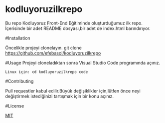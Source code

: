 # kodluyoruzilkrepo

Bu repo Kodluyoruz Front-End Eğitiminde oluşturduğumuz ilk repo. İçerisinde bir adet README dosyası,bir adet de index.html barındırıyor.

#Installation

Öncelikle projeyi clonelayın.
git clone https://github.com/efebasol/kodluyoruzilkrepo

#Usage
Projeyi cloneladıktan sonra Visual Studio Code programında açınız.

`Linux için:
  cd kodluyoruzilkrepo
  code
`

#Contributing

Pull requestler kabul edilir.Büyük değişiklikler için,lütfen önce neyi değiştirmek
istediğinizi tartışmak için bir konu açınız.

#License

[MIT](https://choosealicense.com/licenses/mit/)
